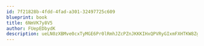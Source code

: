 ```yaml
---
id: 7f21828b-4fdd-4fad-a301-32497725c609
blueprint: book
title: 6NmVK7y8V5
author: FUepEDbydK
description: ueLN0zXBMve0cxTyMGE6Pr0lRmhJZcPZnJKKKIHxQPVRyGIxmFXHTKW8ZgRKpHyjQencvLJ6fTWZk8ov6yG8f37tDEy88i9hbzeV
---
```

